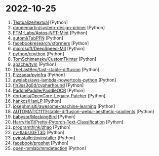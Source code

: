 # 2022-10-25

1. [Textualize/textual](https://github.com/Textualize/textual "Textual is a TUI (Text User Interface) framework for Python inspired by modern web development.") [Python]
2. [donnemartin/system-design-primer](https://github.com/donnemartin/system-design-primer "Learn how to design large-scale systems. Prep for the system design interview. Includes Anki flashcards.") [Python]
3. [FTM-Labs/Aptos-NFT-Mint](https://github.com/FTM-Labs/Aptos-NFT-Mint "") [Python]
4. [automl/TabPFN](https://github.com/automl/TabPFN "Official implementation of the TabPFN and the tabpfn package.") [Python]
5. [facebookresearch/xformers](https://github.com/facebookresearch/xformers "Hackable and optimized Transformers building blocks, supporting a composable construction.") [Python]
6. [microsoft/DeepSpeed-MII](https://github.com/microsoft/DeepSpeed-MII "MII makes low-latency and high-throughput inference possible, powered by DeepSpeed.") [Python]
7. [python/cpython](https://github.com/python/cpython "The Python programming language") [Python]
8. [TomSchimansky/CustomTkinter](https://github.com/TomSchimansky/CustomTkinter "A modern and customizable python UI-library based on Tkinter") [Python]
9. [apache/tvm](https://github.com/apache/tvm "Open deep learning compiler stack for cpu, gpu and specialized accelerators") [Python]
10. [TheLastBen/fast-stable-diffusion](https://github.com/TheLastBen/fast-stable-diffusion "fast-stable-diffusion, +25-50% speed increase + memory efficient + DreamBooth") [Python]
11. [Fizzadar/pyinfra](https://github.com/Fizzadar/pyinfra "pyinfra automates infrastructure super fast at massive scale. It can be used for ad-hoc command execution, service deployment, configuration management and more.") [Python]
12. [awslabs/aws-lambda-powertools-python](https://github.com/awslabs/aws-lambda-powertools-python "A suite of utilities for AWS Lambda Functions that makes distributed tracing, structured logging, custom metrics, idempotency, and many leading practices easier") [Python]
13. [fin3ss3g0d/cypherhound](https://github.com/fin3ss3g0d/cypherhound "Python3 terminal application that contains 200+ Neo4j cyphers for BloodHound data sets") [Python]
14. [PaddlePaddle/PaddleOCR](https://github.com/PaddlePaddle/PaddleOCR "Awesome multilingual OCR toolkits based on PaddlePaddle (practical ultra lightweight OCR system, support 80+ languages recognition, provide data annotation and synthesis tools, support training and deployment among server, mobile, embedded and IoT devices)") [Python]
15. [dortania/OpenCore-Legacy-Patcher](https://github.com/dortania/OpenCore-Legacy-Patcher "Experience macOS just like before") [Python]
16. [hankcs/HanLP](https://github.com/hankcs/HanLP "中文分词 词性标注 命名实体识别 依存句法分析 成分句法分析 语义依存分析 语义角色标注 指代消解 风格转换 语义相似度 新词发现 关键词短语提取 自动摘要 文本分类聚类 拼音简繁转换 自然语言处理") [Python]
17. [josephmisiti/awesome-machine-learning](https://github.com/josephmisiti/awesome-machine-learning "A curated list of awesome Machine Learning frameworks, libraries and software.") [Python]
18. [AUTOMATIC1111/stable-diffusion-webui-aesthetic-gradients](https://github.com/AUTOMATIC1111/stable-diffusion-webui-aesthetic-gradients "Aesthetic gradients extension for web ui") [Python]
19. [babysor/MockingBird](https://github.com/babysor/MockingBird "🚀AI拟声: 5秒内克隆您的声音并生成任意语音内容 Clone a voice in 5 seconds to generate arbitrary speech in real-time") [Python]
20. [HarryHe11/Pretty-Pytorch-Text-Classification](https://github.com/HarryHe11/Pretty-Pytorch-Text-Classification "A (very pretty) Pytorch based Framework for Text Classification") [Python]
21. [programthink/zhao](https://github.com/programthink/zhao "【编程随想】整理的《太子党关系网络》，专门揭露赵国的权贵") [Python]
22. [nv-tlabs/GET3D](https://github.com/nv-tlabs/GET3D "") [Python]
23. [pyinstaller/pyinstaller](https://github.com/pyinstaller/pyinstaller "Freeze (package) Python programs into stand-alone executables") [Python]
24. [facebook/prophet](https://github.com/facebook/prophet "Tool for producing high quality forecasts for time series data that has multiple seasonality with linear or non-linear growth.") [Python]
25. [open-mmlab/mmdetection](https://github.com/open-mmlab/mmdetection "OpenMMLab Detection Toolbox and Benchmark") [Python]
